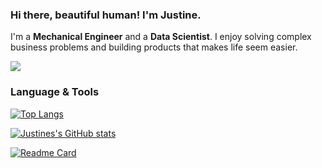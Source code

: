 ### Hi there, beautiful human! I'm Justine.

I'm a **Mechanical Engineer** and a **Data Scientist**. I enjoy solving complex business problems and building products that makes life seem easier.

![](https://komarev.com/ghpvc/?username=justinepaulpadayao&color=blue&style=flatsquare&label=Profile+Views)
                

<!--
**justinepaulpadayao/justinepaulpadayao** is a ✨ _special_ ✨ repository because its `README.md` (this file) appears on your GitHub profile.

Here are some ideas to get you started:

- 🔭 I’m currently working on ...
- 🌱 I’m currently learning ...
- 👯 I’m looking to collaborate on ...
- 🤔 I’m looking for help with ...
- 💬 Ask me about ...
- 📫 How to reach me: ...
- 😄 Pronouns: ...
- ⚡ Fun fact: ...
-->

### Language & Tools
[![Top Langs](https://github-readme-stats.vercel.app/api/top-langs/?username=justinepaulpadayao&theme=react&layout=compact)](https://github.com/justinepaulpadayao/github-readme-stats)

[![Justines's GitHub stats](https://github-readme-stats.vercel.app/api?username=justinepaulpadayao&show_icons=true&theme=react)](https://github.com/justinepaulpadayao/github-readme-stats)


[![Readme Card](https://github-readme-stats.vercel.app/api/pin/?username=justinepaulpadayao&repo=github-readme-stats)](https://github.com/justinepaulpadayao/github-readme-stats)

